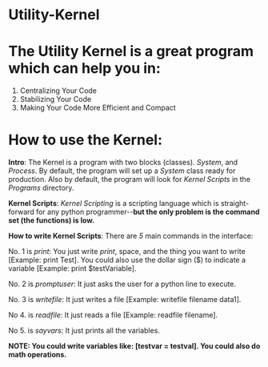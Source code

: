 # Utility-Kernel
# The Utility Kernel is a great program which can help you in:

  1. Centralizing Your Code
  2. Stabilizing Your Code
  3. Making Your Code More Efficient and Compact

# How to use the Kernel:

  **Intro**: The Kernel is a program with two blocks (classes). _System_, and _Process_. By default, the program will set up a _System_ class ready for production. Also by default, the program will look for _Kernel Scripts_ in the _Programs_ directory. 
  
  **Kernel Scripts**: _Kernel Scripting_ is a scripting language which is straight-forward for any python programmer--**but the only problem is the command set (the functions) is low.**
  
  **How to write Kernel Scripts**: There are _5_ main commands in the interface: 

  No. 1 is _print_: You just write _print_, space, and the thing you want to write [Example: print Test]. You could also use the dollar sign ($) to indicate a variable [Example: print $testVariable]. 

  No. 2 is _promptuser_: It just asks the user for a python line to execute.

  No. 3 is _writefile_: It just writes a file [Example: writefile filename data1].

  No 4. is _readfile_: It just reads a file [Example: readfile filename].

  No 5. is _sayvars_: It just prints all the variables.

  **NOTE: You could write variables like: [testvar = testval]. You could also do math operations.**

